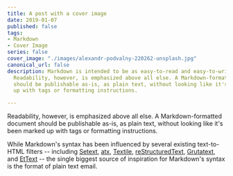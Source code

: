 ```yaml
---
title: A post with a cover image
date: 2019-01-07
published: false
tags:
- Markdown
- Cover Image
series: false
cover_image: "./images/alexandr-podvalny-220262-unsplash.jpg"
canonical_url: false
description: Markdown is intended to be as easy-to-read and easy-to-write as is feasible.
  Readability, however, is emphasized above all else. A Markdown-formatted document
  should be publishable as-is, as plain text, without looking like it's been marked
  up with tags or formatting instructions.

---
```

Readability, however, is emphasized above all else. A Markdown-formatted
document should be publishable as-is, as plain text, without looking
like it's been marked up with tags or formatting instructions. 

While Markdown's syntax has been influenced by several existing text-to-HTML filters -- including [Setext](http://docutils.sourceforge.net/mirror/setext.html), [atx](http://www.aaronsw.com/2002/atx/), [Textile](http://textism.com/tools/textile/), [reStructuredText](http://docutils.sourceforge.net/rst.html),
[Grutatext](http://www.triptico.com/software/grutatxt.html), and [EtText](http://ettext.taint.org/doc/) -- the single biggest source of
inspiration for Markdown's syntax is the format of plain text email.